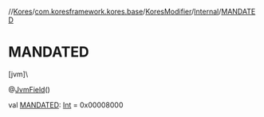 //[Kores](../../../../index.md)/[com.koresframework.kores.base](../../index.md)/[KoresModifier](../index.md)/[Internal](index.md)/[MANDATED](-m-a-n-d-a-t-e-d.md)

# MANDATED

[jvm]\

@[JvmField](https://kotlinlang.org/api/latest/jvm/stdlib/kotlin.jvm/-jvm-field/index.html)()

val [MANDATED](-m-a-n-d-a-t-e-d.md): [Int](https://kotlinlang.org/api/latest/jvm/stdlib/kotlin/-int/index.html) = 0x00008000
